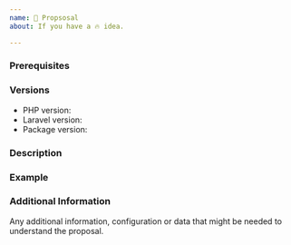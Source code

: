 ```yaml
---
name: 🚀 Propsosal
about: If you have a 🔥 idea.

---
```


<!--

PLEASE READ: FILLING IN THE TEMPLATE IS REQUIRED!
Issues that do not include enough information might not be picked up.

Have you read Laravel-Excel's 
contributing guidelines (https://laravel-excel.maatwebsite.com/docs/3.1/getting-started/contributing)
and Code Of Conduct (https://github.com/Maatwebsite/Laravel-Excel/blob/3.1/CODE_OF_CONDUCT.md)?
By filing an Issue, you are expected to comply with it, including treating everyone with respect.

Please prefix your issue with: [PROPOSAL].

-->

### Prerequisites

### Versions

<!-- Please be as exact and complete as possible when proving version numbers -->

* PHP version: <!-- put your PHP version here -->
* Laravel version: <!-- put your Laravel version here -->
* Package version: <!-- put Laravel Excel package version here -->

### Description

<!-- Describe your proposal -->

### Example

<!-- Show an example of how this proposal will work.  -->

### Additional Information

Any additional information, configuration or data that might be needed to understand the proposal.
